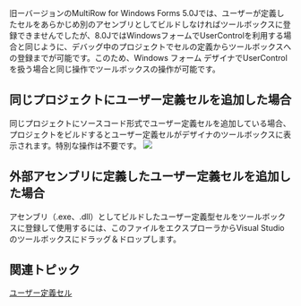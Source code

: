 旧ーバージョンのMultiRow for Windows Forms 5.0Jでは、ユーザーが定義したセルをあらかじめ別のアセンブリとしてビルドしなければツールボックスに登録できませんでしたが、8.0JではWindowsフォームでUserControlを利用する場合と同じように、デバッグ中のプロジェクトでセルの定義からツールボックスへの登録までが可能です。このため、Windows フォーム デザイナでUserControlを扱う場合と同じ操作でツールボックスの操作が可能です。

## 同じプロジェクトにユーザー定義セルを追加した場合

同じプロジェクトにソースコード形式でユーザー定義セルを追加している場合、プロジェクトをビルドするとユーザー定義セルがデザイナのツールボックスに表示されます。特別な操作は不要です。
![](/DOCUMENT_SITE_LINK_PREFIX_HERE/document-site-files/images/f148c511-6e98-4b55-9904-150a375d5825/images/overview/toolbox.png)

## 外部アセンブリに定義したユーザー定義セルを追加した場合

アセンブリ（.exe、.dll）としてビルドしたユーザー定義型セルをツールボックスに登録して使用するには、このファイルをエクスプローラからVisual Studioのツールボックスにドラッグ＆ドロップします。

## 関連トピック

[ユーザー定義セル](gcdocsite__documentlink?toc-item-id=4b5ea812-57fc-490b-b036-ee2d7887e419)